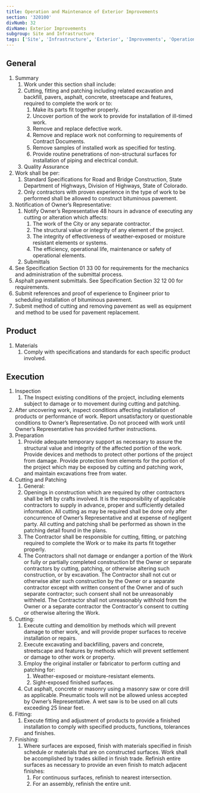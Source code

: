 ```yaml
---
title: Operation and Maintenance of Exterior Improvements
section: '320100'
divNumb: 32
divName: Exterior Improvements
subgroup: Site and Infrastructure
tags: ['Site', 'Infrastructure', 'Exterior', 'Improvements', 'Operation', 'Maintenance']
---
```


## General

1. Summary
   1. Work under this section shall include:
	1. Cutting, fitting and patching including related excavation and backfill, pavers, asphalt, concrete, streetscape and features, required to complete the work or to:
		1. Make its parts fit together properly. 
		2. Uncover portion of the work to provide for installation of ill-timed work. 
		3. Remove and replace defective work. 
		4. Remove and replace work not conforming to requirements of Contract Documents. 
		5. Remove samples of installed work as specified for testing. 
		6. Provide routine penetrations of non-structural surfaces for installation of piping and electrical conduit.
	2. Quality Assurance
2. Work shall be per:
	1. Standard Specifications for Road and Bridge Construction, State Department of Highways, Division of Highways, State of Colorado. 
	2. Only contractors with proven experience in the type of work to be performed shall be allowed to construct bituminous pavement.
3. Notification of Owner’s Representative:
	1. Notify Owner’s Representative 48 hours in advance of executing any cutting or alteration which affects: 
		1. The work of the City or any separate contractor. 
		2. The structural value or integrity of any element of the project. 
		3. The integrity of effectiveness of weather-exposed or moisture resistant elements or systems. 
		4. The efficiency, operational life, maintenance or safety of operational elements.
	2. Submittals
4. See Specification Section 01 33 00 for requirements for the mechanics and administration of the submittal process.
5. Asphalt pavement submittals. See Specification Section 32 12 00 for requirements.
6. Submit references and proof of experience to Engineer prior to scheduling installation of bituminous pavement. 
7. Submit method of cutting and removing pavement as well as equipment and method to be used for pavement replacement.

## Product

1. Materials
   1. Comply with specifications and standards for each specific product involved.

## Execution

1. Inspection
   1. The Inspect existing conditions of the project, including elements subject to damage or to movement during cutting and patching. 
2. After uncovering work, inspect conditions affecting installation of products or performance of work. Report unsatisfactory or questionable conditions to Owner’s Representative. Do not proceed with work until Owner’s Representative has provided further instructions. 
1. Preparation
   1. Provide adequate temporary support as necessary to assure the structural value and integrity of the affected portion of the work. Provide devices and methods to protect other portions of the project from damage. Provide protection from elements for the portion of the project which may be exposed by cutting and patching work, and maintain excavations free from water.
1. Cutting and Patching
	 1. General: 
	1. Openings in construction which are required by other contractors shall be left by crafts involved. It is the responsibility of applicable contractors to supply in advance, proper and sufficiently detailed information. All cutting as may be required shall be done only after concurrence of Owner’s Representative and at expense of negligent party. All cutting and patching shall be performed as shown in the patching detail found in the plans. 
	2. The Contractor shall be responsible for cutting, fitting, or patching required to complete the Work or to make its parts fit together properly. 
	3. The Contractors shall not damage or endanger a portion of the Work or fully or partially completed construction bf the Owner or separate contractors by cutting, patching, or otherwise altering such construction, or by excavation. The Contractor shall not cut or otherwise alter such construction by the Owner or a separate contractor except with written consent of the Owner and of such separate contractor; such consent shall not be unreasonably withheld. The Contractor shall not unreasonably withhold from the Owner or a separate contractor the Contractor's consent to cutting or otherwise altering the Work.
2. Cutting:
	1. Execute cutting and demolition by methods which will prevent damage to other work, and will provide proper surfaces to receive installation or repairs. 
	2. Execute excavating and backfilling, pavers and concrete, streetscape and features by methods which will prevent settlement or damage to other work or property. 
	3. Employ the original installer or fabricator to perform cutting and patching for: 
		1. Weather-exposed or moisture-resistant elements. 
		2. Sight-exposed finished surfaces.
	4. Cut asphalt, concrete or masonry using a masonry saw or core drill as applicable. Pneumatic tools will not be allowed unless accepted by Owner’s Representative. A wet saw is to be used on all cuts exceeding 25 linear feet.
3. Fitting:
	1. Execute fitting and adjustment of products to provide a finished installation to comply with specified products, functions, tolerances and finishes.
4. Finishing:
	1. Where surfaces are exposed, finish with materials specified in finish schedule or materials that are on constructed surfaces. Work shall be accomplished by trades skilled in finish trade. Refinish entire surfaces as necessary to provide an even finish to match adjacent finishes: 
		1. For continuous surfaces, refinish to nearest intersection. 
		2. For an assembly, refinish the entire unit.


